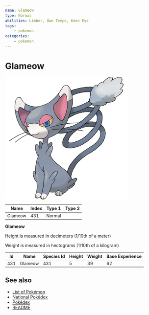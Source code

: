 ```yaml
---
name: Glameow
type: Normal
abilities: Limber, Own Tempo, Keen Eye
tags:
    - pokemon
categories:
    - pokemon
---
```


# Glameow


![Glameow](images/431.png)

| **Name** | **Index** | **Type 1** | **Type 2** |
|----|----|----|----|
| Glameow | 431 | Normal  |  |

**Glameow** 


Height is measured in decimeters (1/10th of a meter)

Weight is measured in hectograms (1/10th of a kilogram)

| **Id** | **Name** | **Species Id** | **Height** | **Weight** | **Base Experience** |
|--------|----------|----------------|------------|------------|---------------------|
| 431 | Glameow | 431 | 5 | 39 | 62 |


## See also

- [List of Pokémon](../pokemon.md)
- [National Pokédex](../national_pokedex.md)
- [Pokédex](../pokedex.md)
- [README](../README.md)
